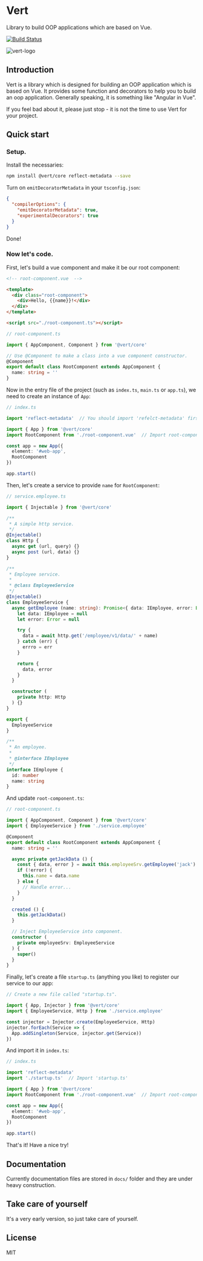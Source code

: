 # Vert

Library to build OOP applications which are based on Vue.

[![Build Status](https://travis-ci.org/LancerComet/Vert-Core.svg?branch=master)](https://github.com/LancerComet/Vert-Core)

![vert-logo](http://7xi38k.com1.z0.glb.clouddn.com/vert-logo.jpg)

## Introduction

Vert is a library which is designed for building an OOP application which is based on Vue. It provides some function and decorators to help you to build an oop application. Generally speaking, it is something like "Angular in Vue".

If you feel bad about it, please just stop - it is not the time to use Vert for your project.

## Quick start

### Setup.

Install the necessaries:

```bash
npm install @vert/core reflect-metadata --save
```

Turn on `emitDecoratorMetadata` in your `tsconfig.json`:

```json
{
  "compilerOptions": {
    "emitDecoratorMetadata": true,
    "experimentalDecorators": true
  }
}
```

Done!

### Now let's code.

First, let's build a vue component and make it be our root component:

```html
<!-- root-component.vue  -->

<template>
  <div class="root-component">
    <div>Hello, {{name}}!</div>
  </div>
</template> 

<script src="./root-component.ts"></script>
```

```typescript
// root-component.ts

import { AppComponent, Component } from '@vert/core'

// Use @Component to make a class into a vue component constructor.
@Component
export default class RootComponent extends AppComponent {
  name: string = ''  
}
```

Now in the entry file of the project (such as `index.ts`, `main.ts` or `app.ts`), we need to create an instance of `App`:

```typescript
// index.ts

import 'reflect-metadata'  // You should import 'refelct-metadata' first.

import { App } from '@vert/core'
import RootComponent from './root-component.vue'  // Import root-component.vue

const app = new App({
  element: '#web-app',
  RootComponent
})

app.start()
```

Then, let's create a service to provide `name` for `RootComponent`:

```typescript
// service.employee.ts

import { Injectable } from '@vert/core'

/**
 * A simple http service.
 */
@Injectable()
class Http {
  async get (url, query) {}
  async post (url, data) {}
}

/**
 * Employee service.
 *
 * @class EmployeeService
 */
@Injectable()
class EmployeeService {
  async getEmployee (name: string): Promise<{ data: IEmployee, error: Error }> {
    let data: IEmployee = null
    let error: Error = null

    try {
      data = await http.get('/employee/v1/data/' + name)
    } catch (err) {
      errro = err
    }

    return {
      data, error
    }
  }

  constructor (
    private http: Http
  ) {}
}

export {
  EmployeeService
}

/**
 * An employee.
 *
 * @interface IEmployee
 */
interface IEmployee {
  id: number
  name: string
}
```

And update `root-component.ts`:

```typescript
// root-component.ts

import { AppComponent, Component } from '@vert/core'
import { EmployeeService } from './service.employee'

@Component
export default class RootComponent extends AppComponent {
  name: string = ''

  async private getJackData () {
    const { data, error } = await this.employeeSrv.getEmployee('jack')
    if (!error) {
      this.name = data.name
    } else {
      // Handle error...
    }
  }

  created () {
    this.getJackData()
  }

  // Inject EmployeeService into component.
  constructor (
    private employeeSrv: EmployeeService
  ) {
    super()
  }
}
```

Finally, let's create a file `startup.ts` (anything you like) to register our service to our app:

```typescript
// Create a new file called "startup.ts".

import { App, Injector } from '@vert/core'
import { EmployeeService, Http } from './service.employee'

const injector = Injector.create(EmployeeService, Http)
injector.forEach(Service => {
  App.addSingleton(Service, injector.get(Service))
})
```

And import it in `index.ts`:

```typescript
// index.ts

import 'reflect-metadata'
import './startup.ts'  // Import 'startup.ts'

import { App } from '@vert/core'
import RootComponent from './root-component.vue'  // Import root-component.vue

const app = new App({
  element: '#web-app',
  RootComponent
})

app.start()
```

That's it! Have a nice try!

## Documentation

Currently documentation files are stored in `docs/` folder and they are under heavy construction.

## Take care of yourself

It's a very early version, so just take care of yourself.

## License

MIT
